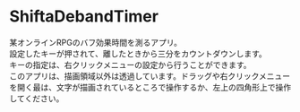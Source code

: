 # ShiftaDebandTimer
某オンラインRPGのバフ効果時間を測るアプリ。  
設定したキーが押されて、離したときから三分をカウントダウンします。  
キーの指定は、右クリックメニューの設定から行うことができます。  
このアプリは、描画領域以外は透過しています。ドラッグや右クリックメニューを開く最は、文字が描画されているところで操作するか、左上の四角形上で操作してください。
